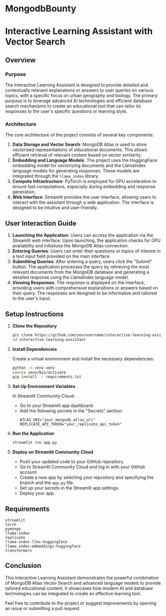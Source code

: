 # MongodbBounty
# Interactive Learning Assistant with Vector Search

## Overview

### Purpose

The Interactive Learning Assistant is designed to provide detailed and contextually relevant explanations or answers to user queries on various topics, with a specific focus on urban geography and biology. The primary purpose is to leverage advanced AI technologies and efficient database search mechanisms to create an educational tool that can tailor its responses to the user's specific questions or learning style.

### Architecture

The core architecture of the project consists of several key components:

1. **Data Storage and Vector Search**: MongoDB Atlas is used to store vectorized representations of educational documents. This allows efficient retrieval of relevant content based on vector similarity.
2. **Embedding and Language Models**: The project uses the HuggingFace embedding model for vectorizing documents and the LlamaIndex language models for generating responses. These models are integrated through the `llama_index` library.
3. **Compute Infrastructure**: PyTorch is employed for GPU acceleration to ensure fast computations, especially during embedding and response generation.
4. **Web Interface**: Streamlit provides the user interface, allowing users to interact with the assistant through a web application. The interface is designed to be intuitive and user-friendly.

## User Interaction Guide

1. **Launching the Application**: Users can access the application via the Streamlit web interface. Upon launching, the application checks for GPU availability and initializes the MongoDB Atlas connection.
2. **Entering Queries**: Users can enter their questions or topics of interest in a text input field provided on the main interface.
3. **Submitting Queries**: After entering a query, users click the "Submit" button. The application processes the query by retrieving the most relevant documents from the MongoDB database and generating a detailed response using the LlamaIndex language model.
4. **Viewing Responses**: The response is displayed on the interface, providing users with comprehensive explanations or answers based on their query. The responses are designed to be informative and tailored to the user's input.

## Setup Instructions

1. **Clone the Repository**

   ```bash
   git clone https://github.com/yourusername/interactive-learning-assistant.git
   cd interactive-learning-assistant
   ```

2. **Install Dependencies**

   Create a virtual environment and install the necessary dependencies:

   ```bash
   python -m venv venv
   source venv/bin/activate
   pip install -r requirements.txt
   ```

3. **Set Up Environment Variables**

   In Streamlit Community Cloud:
   - Go to your Streamlit app dashboard.
   - Add the following secrets in the "Secrets" section:
     ```plaintext
     ATLAS_URI="your_mongodb_atlas_uri"
     REPLICATE_API_TOKEN="your_replicate_api_token"
     ```

4. **Run the Application**

   ```bash
   streamlit run app.py
   ```

5. **Deploy on Streamlit Community Cloud**

   - Push your updated code to your GitHub repository.
   - Go to Streamlit Community Cloud and log in with your GitHub account.
   - Create a new app by selecting your repository and specifying the branch and the `app.py` file.
   - Set up your secrets in the Streamlit app settings.
   - Deploy your app.

## Requirements

```plaintext
streamlit
torch
pymongo
llama-index
replicate
llama-index-llms-huggingface
llama-index-embeddings-huggingface
transformers
```

## Conclusion

This Interactive Learning Assistant demonstrates the powerful combination of MongoDB Atlas Vector Search and advanced language models to provide tailored educational content. It showcases how modern AI and database technologies can be integrated to create an effective learning tool.

Feel free to contribute to the project or suggest improvements by opening an issue or submitting a pull request.

